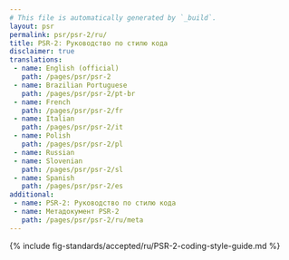 ```yaml
---
# This file is automatically generated by `_build`.
layout: psr
permalink: psr/psr-2/ru/
title: PSR-2: Руководство по стилю кода
disclaimer: true
translations:
 - name: English (official)
   path: /pages/psr/psr-2
 - name: Brazilian Portuguese
   path: /pages/psr/psr-2/pt-br
 - name: French
   path: /pages/psr/psr-2/fr
 - name: Italian
   path: /pages/psr/psr-2/it
 - name: Polish
   path: /pages/psr/psr-2/pl
 - name: Russian
 - name: Slovenian
   path: /pages/psr/psr-2/sl
 - name: Spanish
   path: /pages/psr/psr-2/es
additional:
 - name: PSR-2: Руководство по стилю кода
 - name: Метадокумент PSR-2
   path: /pages/psr/psr-2/ru/meta
---
```


{% include fig-standards/accepted/ru/PSR-2-coding-style-guide.md %}